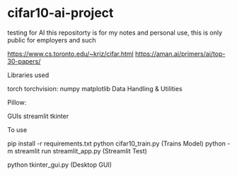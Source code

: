 # cifar10-ai-project
testing for AI
this repositorty is for my notes and personal use, this is only public for employers and such

https://www.cs.toronto.edu/~kriz/cifar.html
https://aman.ai/primers/ai/top-30-papers/


Libraries used

torch 
torchvision: 
numpy
matplotlib
Data Handling & Utilities

Pillow:


GUIs
streamlit
tkinter

To use

pip install -r requirements.txt
python cifar10_train.py (Trains Model)
python -m streamlit run streamlit_app.py (Streamlit Test)

python tkinter_gui.py (Desktop GUI)
